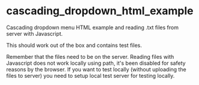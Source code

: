 # cascading_dropdown_html_example
Cascading dropdown menu HTML example and reading .txt files from server with Javascript. 

This should work out of the box and contains test files. 

Remember that the files need to be on the server. 
Reading files with Javascript does not work locally using path, it's been disabled for safety reasons by the browser. 
If you want to test locally (without uploading the files to server) you need to setup local test server for testing locally. 

